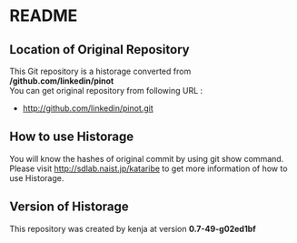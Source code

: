 # README
## Location of Original Repository
This Git repository is a historage converted from **/github.com/linkedin/pinot**  
You can get original repository from following URL :

- http://github.com/linkedin/pinot.git

## How to use Historage
You will know the hashes of original commit by using git show command.  
Please visit <http://sdlab.naist.jp/kataribe> to get more information of how to use Historage.

## Version of Historage
This repository was created by kenja at version **0.7-49-g02ed1bf**
